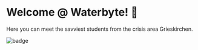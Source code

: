 # Welcome @ Waterbyte! 👋

Here you can meet the savviest students from the crisis area Grieskirchen.

![badge](https://img.shields.io/badge/GIBT%20ES%20BLOCKER%3F-derzeit%20nicht-blue)
